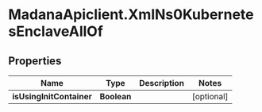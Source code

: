 # MadanaApiclient.XmlNs0KubernetesEnclaveAllOf

## Properties

Name | Type | Description | Notes
------------ | ------------- | ------------- | -------------
**isUsingInitContainer** | **Boolean** |  | [optional] 


